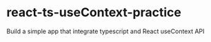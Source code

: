 # react-ts-useContext-practice
Build a simple app that integrate typescript and React useContext API
